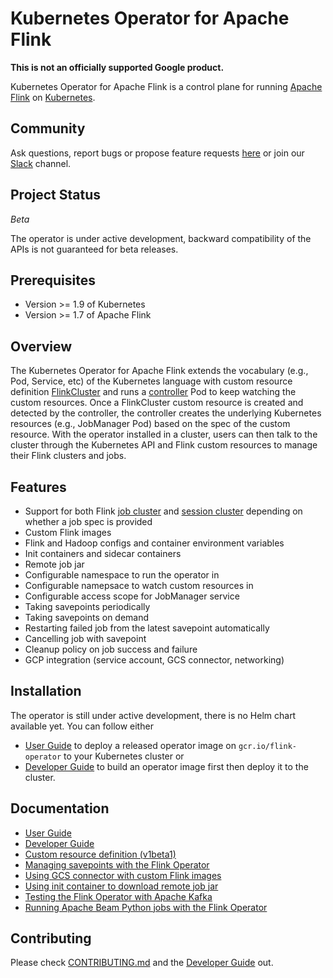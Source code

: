 # Kubernetes Operator for Apache Flink

**This is not an officially supported Google product.**

Kubernetes Operator for Apache Flink is a control plane for running [Apache Flink](https://flink.apache.org/) on
[Kubernetes](https://kubernetes.io/).

## Community

Ask questions, report bugs or propose feature requests [here](https://github.com/GoogleCloudPlatform/flink-on-k8s-operator/issues)
or join our [Slack](https://app.slack.com/client/T09NY5SBT/CQYSE926R) channel.

## Project Status

*Beta*

The operator is under active development, backward compatibility of the APIs is not guaranteed for beta releases.

## Prerequisites

* Version >= 1.9 of Kubernetes
* Version >= 1.7 of Apache Flink

## Overview

The Kubernetes Operator for Apache Flink extends the vocabulary (e.g., Pod, Service, etc) of the Kubernetes language
with custom resource definition [FlinkCluster](docs/crd.md) and runs a
[controller](controllers/flinkcluster_controller.go) Pod to keep watching the custom resources.
Once a FlinkCluster custom resource is created and detected by the controller, the controller creates the underlying
Kubernetes resources (e.g., JobManager Pod) based on the spec of the custom resource. With the operator installed in a
cluster, users can then talk to the cluster through the Kubernetes API and Flink custom resources to manage their Flink
clusters and jobs.

## Features

* Support for both Flink [job cluster](config/samples/flinkoperator_v1beta1_flinkjobcluster.yaml) and
  [session cluster](config/samples/flinkoperator_v1beta1_flinksessioncluster.yaml) depending on whether a job spec is
  provided
* Custom Flink images
* Flink and Hadoop configs and container environment variables
* Init containers and sidecar containers
* Remote job jar
* Configurable namespace to run the operator in
* Configurable namepsace to watch custom resources in
* Configurable access scope for JobManager service
* Taking savepoints periodically
* Taking savepoints on demand
* Restarting failed job from the latest savepoint automatically
* Cancelling job with savepoint
* Cleanup policy on job success and failure
* GCP integration (service account, GCS connector, networking)

## Installation

The operator is still under active development, there is no Helm chart available yet. You can follow either
* [User Guide](docs/user_guide.md) to deploy a released operator image on `gcr.io/flink-operator` to your Kubernetes cluster or
* [Developer Guide](docs/developer_guide.md) to build an operator image first then deploy it to the cluster.

## Documentation

* [User Guide](docs/user_guide.md)
* [Developer Guide](docs/developer_guide.md)
* [Custom resource definition (v1beta1)](docs/crd.md)
* [Managing savepoints with the Flink Operator](docs/savepoints_guide.md)
* [Using GCS connector with custom Flink images](images/flink/README.md)
* [Using init container to download remote job jar](config/samples/flinkoperator_v1beta1_remotejobjar.yaml)
* [Testing the Flink Operator with Apache Kafka](docs/kafka_test_guide.md)
* [Running Apache Beam Python jobs with the Flink Operator](docs/beam_guide.md)

## Contributing

Please check [CONTRIBUTING.md](CONTRIBUTING.md) and the [Developer Guide](docs/developer_guide.md) out.
